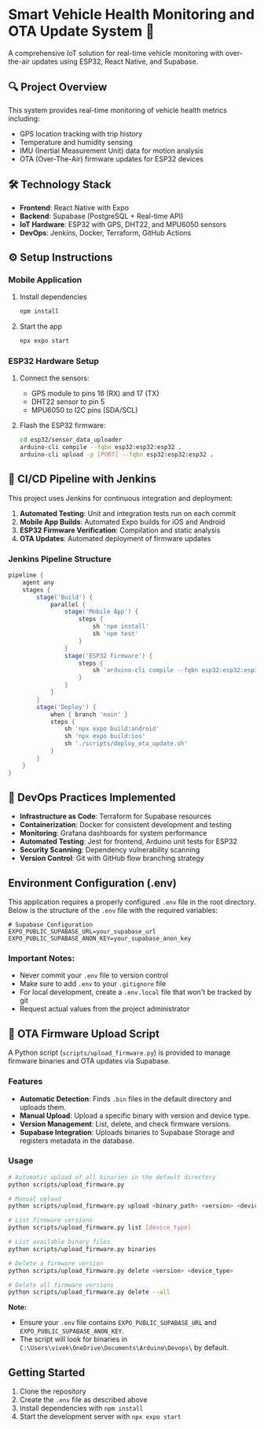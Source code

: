 # Smart Vehicle Health Monitoring and OTA Update System 🚗

A comprehensive IoT solution for real-time vehicle monitoring with over-the-air updates using ESP32, React Native, and Supabase.

## 🔍 Project Overview

This system provides real-time monitoring of vehicle health metrics including:
- GPS location tracking with trip history
- Temperature and humidity sensing
- IMU (Inertial Measurement Unit) data for motion analysis
- OTA (Over-The-Air) firmware updates for ESP32 devices

## 🛠️ Technology Stack

- **Frontend**: React Native with Expo
- **Backend**: Supabase (PostgreSQL + Real-time API)
- **IoT Hardware**: ESP32 with GPS, DHT22, and MPU6050 sensors
- **DevOps**: Jenkins, Docker, Terraform, GitHub Actions

## ⚙️ Setup Instructions

### Mobile Application

1. Install dependencies

   ```bash
   npm install
   ```

2. Start the app

   ```bash
   npx expo start
   ```

### ESP32 Hardware Setup

1. Connect the sensors:
   - GPS module to pins 16 (RX) and 17 (TX)
   - DHT22 sensor to pin 5
   - MPU6050 to I2C pins (SDA/SCL)

2. Flash the ESP32 firmware:

   ```bash
   cd esp32/sensor_data_uploader
   arduino-cli compile --fqbn esp32:esp32:esp32 .
   arduino-cli upload -p [PORT] --fqbn esp32:esp32:esp32 .
   ```

## 🚀 CI/CD Pipeline with Jenkins

This project uses Jenkins for continuous integration and deployment:

1. **Automated Testing**: Unit and integration tests run on each commit
2. **Mobile App Builds**: Automated Expo builds for iOS and Android
3. **ESP32 Firmware Verification**: Compilation and static analysis
4. **OTA Updates**: Automated deployment of firmware updates

### Jenkins Pipeline Structure

```groovy
pipeline {
    agent any
    stages {
        stage('Build') {
            parallel {
                stage('Mobile App') {
                    steps {
                        sh 'npm install'
                        sh 'npm test'
                    }
                }
                stage('ESP32 Firmware') {
                    steps {
                        sh 'arduino-cli compile --fqbn esp32:esp32:esp32 ./esp32/sensor_data_uploader'
                    }
                }
            }
        }
        stage('Deploy') {
            when { branch 'main' }
            steps {
                sh 'npx expo build:android'
                sh 'npx expo build:ios'
                sh './scripts/deploy_ota_update.sh'
            }
        }
    }
}
```
## 🔄 DevOps Practices Implemented

- **Infrastructure as Code**: Terraform for Supabase resources
- **Containerization**: Docker for consistent development and testing
- **Monitoring**: Grafana dashboards for system performance
- **Automated Testing**: Jest for frontend, Arduino unit tests for ESP32
- **Security Scanning**: Dependency vulnerability scanning
- **Version Control**: Git with GitHub flow branching strategy

## Environment Configuration (.env)

This application requires a properly configured `.env` file in the root directory. Below is the structure of the `.env` file with the required variables:

```
# Supabase Configuration
EXPO_PUBLIC_SUPABASE_URL=your_supabase_url
EXPO_PUBLIC_SUPABASE_ANON_KEY=your_supabase_anon_key
```

### Important Notes:
- Never commit your `.env` file to version control
- Make sure to add `.env` to your `.gitignore` file
- For local development, create a `.env.local` file that won't be tracked by git
- Request actual values from the project administrator

## 🔄 OTA Firmware Upload Script

A Python script (`scripts/upload_firmware.py`) is provided to manage firmware binaries and OTA updates via Supabase.

### Features

- **Automatic Detection**: Finds `.bin` files in the default directory and uploads them.
- **Manual Upload**: Upload a specific binary with version and device type.
- **Version Management**: List, delete, and check firmware versions.
- **Supabase Integration**: Uploads binaries to Supabase Storage and registers metadata in the database.

### Usage

```bash
# Automatic upload of all binaries in the default directory
python scripts/upload_firmware.py

# Manual upload
python scripts/upload_firmware.py upload <binary_path> <version> <device_type> [is_mandatory] [--force]

# List firmware versions
python scripts/upload_firmware.py list [device_type]

# List available binary files
python scripts/upload_firmware.py binaries

# Delete a firmware version
python scripts/upload_firmware.py delete <version> <device_type>

# Delete all firmware versions
python scripts/upload_firmware.py delete --all
```

**Note:**  
- Ensure your `.env` file contains `EXPO_PUBLIC_SUPABASE_URL` and `EXPO_PUBLIC_SUPABASE_ANON_KEY`.
- The script will look for binaries in `C:\Users\vivek\OneDrive\Documents\Arduino\Devops\` by default.

## Getting Started

1. Clone the repository
2. Create the `.env` file as described above
3. Install dependencies with `npm install`
4. Start the development server with `npx expo start`
